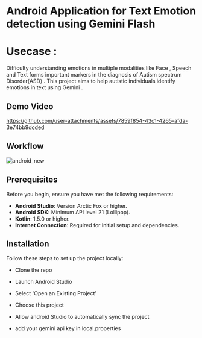 # Android Application for Text Emotion detection using Gemini Flash

# Usecase :

Difficulty understanding emotions in multiple modalities like Face , Speech and Text forms important markers in the diagnosis of Autism spectrum Disorder(ASD) . This project aims to help autistic individuals identify emotions in text using Gemini .

## Demo Video

https://github.com/user-attachments/assets/7859f854-43c1-4265-afda-3e74bb9dcded

## Workflow
![android_new](https://github.com/user-attachments/assets/3360124f-1fa0-40fb-af76-04a571af3bcc)


## Prerequisites

Before you begin, ensure you have met the following requirements:

- **Android Studio**: Version Arctic Fox or higher.
- **Android SDK**: Minimum API level 21 (Lollipop).
- **Kotlin**: 1.5.0 or higher.
- **Internet Connection**: Required for initial setup and dependencies.

## Installation

Follow these steps to set up the project locally:

* Clone the repo

* Launch Android Studio
* Select 'Open an Existing Project'
* Choose this project
* Allow android Studio to automatically sync the project
* add your gemini api key in local.properties
